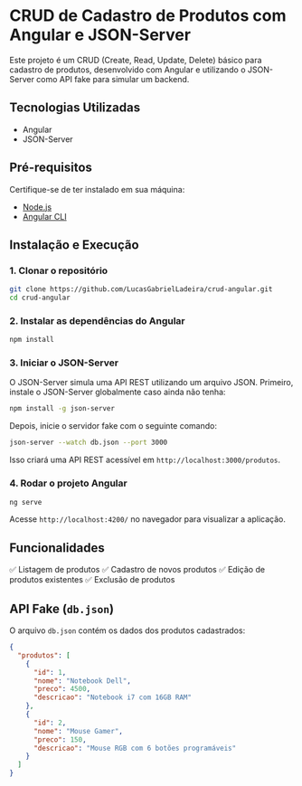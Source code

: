 # CRUD de Cadastro de Produtos com Angular e JSON-Server

Este projeto é um CRUD (Create, Read, Update, Delete) básico para cadastro de produtos, desenvolvido com Angular e utilizando o JSON-Server como API fake para simular um backend.

## Tecnologias Utilizadas
- Angular
- JSON-Server

## Pré-requisitos
Certifique-se de ter instalado em sua máquina:
- [Node.js](https://nodejs.org/)
- [Angular CLI](https://angular.io/cli)

## Instalação e Execução
### 1. Clonar o repositório
```sh
git clone https://github.com/LucasGabrielLadeira/crud-angular.git
cd crud-angular
```

### 2. Instalar as dependências do Angular
```sh
npm install
```

### 3. Iniciar o JSON-Server
O JSON-Server simula uma API REST utilizando um arquivo JSON. Primeiro, instale o JSON-Server globalmente caso ainda não tenha:
```sh
npm install -g json-server
```
Depois, inicie o servidor fake com o seguinte comando:
```sh
json-server --watch db.json --port 3000
```
Isso criará uma API REST acessível em `http://localhost:3000/produtos`.

### 4. Rodar o projeto Angular
```sh
ng serve
```
Acesse `http://localhost:4200/` no navegador para visualizar a aplicação.

## Funcionalidades
✅ Listagem de produtos
✅ Cadastro de novos produtos
✅ Edição de produtos existentes
✅ Exclusão de produtos

## API Fake (`db.json`)
O arquivo `db.json` contém os dados dos produtos cadastrados:
```json
{
  "produtos": [
    {
      "id": 1,
      "nome": "Notebook Dell",
      "preco": 4500,
      "descricao": "Notebook i7 com 16GB RAM"
    },
    {
      "id": 2,
      "nome": "Mouse Gamer",
      "preco": 150,
      "descricao": "Mouse RGB com 6 botões programáveis"
    }
  ]
}
```

